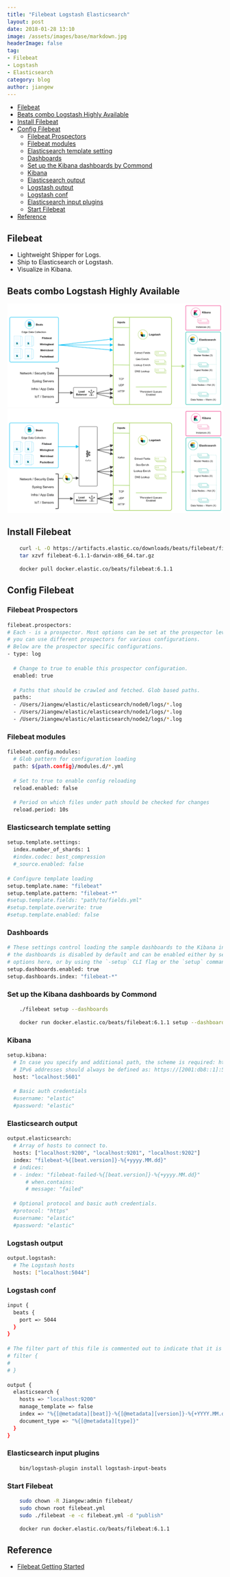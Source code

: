 ```yaml
---
title: "Filebeat Logstash Elasticsearch"
layout: post
date: 2018-01-28 13:10
image: /assets/images/base/markdown.jpg
headerImage: false
tag:
- Filebeat
- Logstash
- Elasticsearch
category: blog
author: jiangew
---
```


<!-- TOC -->

- [Filebeat](#filebeat)
- [Beats combo Logstash Highly Available](#beats-combo-logstash-highly-available)
- [Install Filebeat](#install-filebeat)
- [Config Filebeat](#config-filebeat)
    - [Filebeat Prospectors](#filebeat-prospectors)
    - [Filebeat modules](#filebeat-modules)
    - [Elasticsearch template setting](#elasticsearch-template-setting)
    - [Dashboards](#dashboards)
    - [Set up the Kibana dashboards by Commond](#set-up-the-kibana-dashboards-by-commond)
    - [Kibana](#kibana)
    - [Elasticsearch output](#elasticsearch-output)
    - [Logstash output](#logstash-output)
    - [Logstash conf](#logstash-conf)
    - [Elasticsearch input plugins](#elasticsearch-input-plugins)
    - [Start Filebeat](#start-filebeat)
- [Reference](#reference)

<!-- /TOC -->

## Filebeat
* Lightweight Shipper for Logs.
* Ship to Elasticsearch or Logstash.
* Visualize in Kibana.

## Beats combo Logstash Highly Available
![](../assets/images/post/20180128/beats-logstash-ha-01.png) <br />
![](../assets/images/post/20180128/beats-logstash-ha-02.png) <br />

## Install Filebeat
```sh
    curl -L -O https://artifacts.elastic.co/downloads/beats/filebeat/filebeat-6.1.1-darwin-x86_64.tar.gz
    tar xzvf filebeat-6.1.1-darwin-x86_64.tar.gz
```
```sh
    docker pull docker.elastic.co/beats/filebeat:6.1.1
```

## Config Filebeat

### Filebeat Prospectors
```sh
filebeat.prospectors:
# Each - is a prospector. Most options can be set at the prospector level, so
# you can use different prospectors for various configurations.
# Below are the prospector specific configurations.
- type: log

  # Change to true to enable this prospector configuration.
  enabled: true

  # Paths that should be crawled and fetched. Glob based paths.
  paths:
  - /Users/Jiangew/elastic/elasticsearch/node0/logs/*.log
  - /Users/Jiangew/elastic/elasticsearch/node1/logs/*.log
  - /Users/Jiangew/elastic/elasticsearch/node2/logs/*.log
```

### Filebeat modules
```sh
filebeat.config.modules:
  # Glob pattern for configuration loading
  path: ${path.config}/modules.d/*.yml

  # Set to true to enable config reloading
  reload.enabled: false

  # Period on which files under path should be checked for changes
  reload.period: 10s
```

### Elasticsearch template setting
```sh
setup.template.settings:
  index.number_of_shards: 1
  #index.codec: best_compression
  #_source.enabled: false

# Configure template loading
setup.template.name: "filebeat"
setup.template.pattern: "filebeat-*"
#setup.template.fields: "path/to/fields.yml"
#setup.template.overwrite: true
#setup.template.enabled: false
```

### Dashboards
```sh
# These settings control loading the sample dashboards to the Kibana index. Loading
# the dashboards is disabled by default and can be enabled either by setting the
# options here, or by using the `-setup` CLI flag or the `setup` command.
setup.dashboards.enabled: true
setup.dashboards.index: "filebeat-*"
```

### Set up the Kibana dashboards by Commond
```sh
    ./filebeat setup --dashboards
```
```sh
    docker run docker.elastic.co/beats/filebeat:6.1.1 setup --dashboards
```

### Kibana
```sh
setup.kibana:
  # In case you specify and additional path, the scheme is required: http://localhost:5601/path
  # IPv6 addresses should always be defined as: https://[2001:db8::1]:5601
  host: "localhost:5601"

  # Basic auth credentials
  #username: "elastic"
  #password: "elastic"
```

### Elasticsearch output
```sh
output.elasticsearch:
  # Array of hosts to connect to.
  hosts: ["localhost:9200", "localhost:9201", "localhost:9202"]
  index: "filebeat-%{[beat.version]}-%{+yyyy.MM.dd}"
  # indices:
  # - index: "filebeat-failed-%{[beat.version]}-%{+yyyy.MM.dd}"
      # when.contains:
      # message: "failed"

  # Optional protocol and basic auth credentials.
  #protocol: "https"
  #username: "elastic"
  #password: "elastic"
```

### Logstash output
```sh
output.logstash:
  # The Logstash hosts
  hosts: ["localhost:5044"]
```

### Logstash conf
```sh
input {
  beats {
    port => 5044
  }
}

# The filter part of this file is commented out to indicate that it is optional.
# filter {
#
# }

output {
  elasticsearch {
    hosts => "localhost:9200"
    manage_template => false
    index => "%{[@metadata][beat]}-%{[@metadata][version]}-%{+YYYY.MM.dd}"
    document_type => "%{[@metadata][type]}"
  }
}
```

### Elasticsearch input plugins
```sh
    bin/logstash-plugin install logstash-input-beats
```

### Start Filebeat
```sh
    sudo chown -R Jiangew:admin filebeat/
    sudo chown root filebeat.yml
    sudo ./filebeat -e -c filebeat.yml -d "publish"
```
```sh 
    docker run docker.elastic.co/beats/filebeat:6.1.1
```

## Reference
* [Filebeat Getting Started](https://www.elastic.co/guide/en/beats/filebeat/current/filebeat-getting-started.html)

